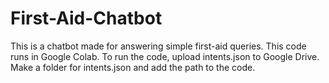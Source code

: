 # First-Aid-Chatbot
This is a chatbot made for answering simple first-aid queries.
This code runs in Google Colab.
To run the code, upload intents.json to Google Drive.
Make a folder for intents.json and add the path to the code.
